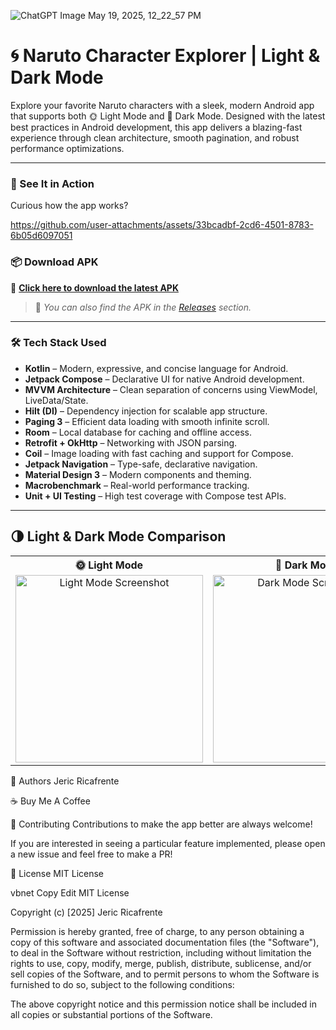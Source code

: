 ![ChatGPT Image May 19, 2025, 12_22_57 PM](https://github.com/user-attachments/assets/2746cb01-cccf-4165-ba76-abaedbb7fd47)

# 🌀 Naruto Character Explorer | Light & Dark Mode

Explore your favorite Naruto characters with a sleek, modern Android app that supports both 🌞 Light Mode and 🌚 Dark Mode. Designed with the latest best practices in Android development, this app delivers a blazing-fast experience through clean architecture, smooth pagination, and robust performance optimizations.

---

### 🎥 See It in Action

Curious how the app works?  

https://github.com/user-attachments/assets/33bcadbf-2cd6-4501-8783-6b05d6097051

### 📦 Download APK

🔗 [**Click here to download the latest APK**](https://your-apk-link-here.com)



> 📁 *You can also find the APK in the [Releases](https://github.com/your-username/your-repo/releases) section.*

---

### 🛠️ Tech Stack Used

- **Kotlin** – Modern, expressive, and concise language for Android.
- **Jetpack Compose** – Declarative UI for native Android development.
- **MVVM Architecture** – Clean separation of concerns using ViewModel, LiveData/State.
- **Hilt (DI)** – Dependency injection for scalable app structure.
- **Paging 3** – Efficient data loading with smooth infinite scroll.
- **Room** – Local database for caching and offline access.
- **Retrofit + OkHttp** – Networking with JSON parsing.
- **Coil** – Image loading with fast caching and support for Compose.
- **Jetpack Navigation** – Type-safe, declarative navigation.
- **Material Design 3** – Modern components and theming.
- **Macrobenchmark** – Real-world performance tracking.
- **Unit + UI Testing** – High test coverage with Compose test APIs.

---
## 🌗 Light & Dark Mode Comparison

<table>
  <tr>
    <th>🌞 Light Mode</th>
    <th>🌚 Dark Mode</th>
  </tr>
  <tr>
    <td align="center">
      <img src="https://github.com/user-attachments/assets/4c7758e2-9dc1-4f94-a9db-1371f02afad0" alt="Light Mode Screenshot" width="300"/>
    </td>
    <td align="center">
      <img src="https://github.com/user-attachments/assets/0b9f3cde-846f-431b-9fdd-da23a7deae0c" alt="Dark Mode Screenshot" width="300"/>
    </td>
  </tr>
</table>

📝 Authors
Jeric Ricafrente

☕ Buy Me A Coffee

🤝 Contributing
Contributions to make the app better are always welcome!

If you are interested in seeing a particular feature implemented, please open a new issue and feel free to make a PR!

📜 License
MIT License

vbnet
Copy
Edit
MIT License

Copyright (c) [2025] Jeric Ricafrente

Permission is hereby granted, free of charge, to any person obtaining a copy of this software and associated documentation files (the "Software"), to deal in the Software without restriction, including without limitation the rights to use, copy, modify, merge, publish, distribute, sublicense, and/or sell copies of the Software, and to permit persons to whom the Software is furnished to do so, subject to the following conditions:

The above copyright notice and this permission notice shall be included in all copies or substantial portions of the Software.
